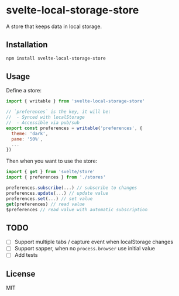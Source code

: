 # svelte-local-storage-store

A store that keeps data in local storage.

## Installation

```bash
npm install svelte-local-storage-store
```

## Usage

Define a store:

```javascript
import { writable } from 'svelte-local-storage-store'

// `preferences` is the key, it will be:
//  - Synced with localStorage
//  - Accessible via pub/sub
export const preferences = writable('preferences', {
  theme: 'dark',
  pane: '50%',
  ...
})
```

Then when you want to use the store:
  
```javascript
import { get } from 'svelte/store'
import { preferences } from './stores'

preferences.subscribe(...) // subscribe to changes
preferences.update(...) // update value
preferences.set(...) // set value
get(preferences) // read value
$preferences // read value with automatic subscription
```

## TODO

- [ ] Support multiple tabs / capture event when localStorage changes
- [ ] Support sapper, when no `process.browser` use initial value
- [ ] Add tests

## License

MIT
